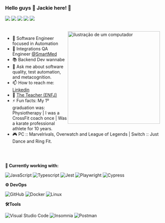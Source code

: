 

### Hello guys 👋 Jackie here! 🦄 

[<img src="https://img.shields.io/badge/%F0%9F%92%9C-Tests-blue?style=flat&color=grey"/>](#)
[<img src="https://img.shields.io/badge/%F0%9F%92%9C-Automation-blue?style=flat&color=grey"/>](#)
[<img src="https://img.shields.io/badge/%F0%9F%92%9C-Games-blue?style=flat&color=grey"/>](#)
[<img src="https://img.shields.io/badge/%F0%9F%92%9C-Music-blue?style=flat&color=grey"/>](#)
[<img src="https://img.shields.io/badge/%F0%9F%92%9C-BackEnd-blue?style=flat&color=grey"/>](#)

<br>
<img src="https://raw.githubusercontent.com/MicaelliMedeiros/micaellimedeiros/master/image/computer-illustration.png" alt="ilustração de um computador" min-width="300px" max-width="300px" width="300px" align="right">

- 👾 Software Engineer focused in Automation
- 🤖 Integrations QA Engineer [@SmartMed](https://www.smartmed.world) 
- 📚 Backend Dev wannabe
- 💬 Ask me about software quality, test automation, and metacognition. 
- 📫 How to reach me: [Linkedin](https://www.linkedin.com/in/jacquetp/) 
- 🎈 [The Teacher (ENFJ)](https://www.truity.com/personality-type/ENFJ)
- ⚡ Fun facts: My 1º graduation was: Physiotherapy | I was a CrossFit coach once | Was a karate professional athlete for 10 years.
- 🎮 PC :: Marvelrivals, Overwatch and League of Legends | Switch :: Just Dance and Ring Fit.

<br>
<br>

**💼 Currently working with:**

![JavaScript](https://img.shields.io/badge/-JavaScript-333333?style=flat&logo=javascript)
![Typescript](https://img.shields.io/badge/-Typescript-333333?style=flat&logo=typescript)
![Jest](https://img.shields.io/badge/-Jest-333333?style=flat&logo=jest)
![Playwright](https://img.shields.io/badge/-Playwright-333333?style=flat&logo=playwright)
![Cypress](https://img.shields.io/badge/-Cypress-333333?style=flat&logo=cypress)

**⚙️ DevOps**

![GitHub](https://img.shields.io/badge/-GitHub-333333?style=flat&logo=github)
![Docker](https://img.shields.io/badge/-Docker-333333?style=flat&logo=docker)
![Linux](https://img.shields.io/badge/-Linux-333333?style=flat&logo=linux)

**🛠️Tools**

![Visual Studio Code](https://img.shields.io/badge/-Visual%20Studio%20Code-333333?style=flat&logo=visual-studio-code&logoColor=007ACC)
![Insomnia](https://img.shields.io/badge/-Insomnia-333333?style=flat&logo=insomnia)
![Postman](https://img.shields.io/badge/-Postman-333333?style=flat&logo=postman)




<div align="center">

